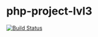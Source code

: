 # php-project-lvl3
[![Build Status](https://travis-ci.org/arkadiy93/php-project-lvl3.svg?branch=master)](https://travis-ci.org/arkadiy93/php-project-lvl3)